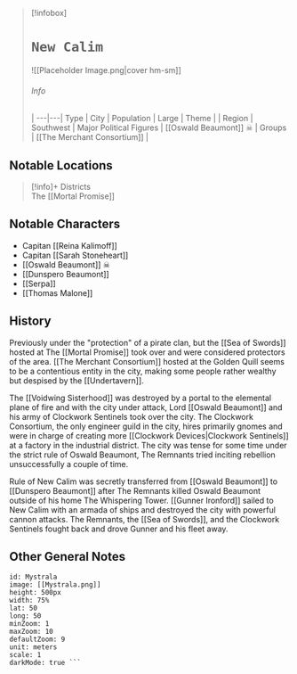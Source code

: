 > [!infobox]
> # `New Calim` 
> ![[Placeholder Image.png|cover hm-sm]]
> ###### Info
>  |
> ---|---|
> Type | City | 
> Population | Large  | 
> Theme |  |
> Region | Southwest  |
> Major Political Figures | [[Oswald Beaumont]] ☠  |
> Groups | [[The Merchant Consortium]]  |

## Notable Locations
> [!info]+ Districts  
> The [[Mortal Promise]] 

## Notable Characters
- Capitan [[Reina Kalimoff]] 
- Capitan [[Sarah Stoneheart]] 
- [[Oswald Beaumont]] ☠
- [[Dunspero Beaumont]] 
- [[Serpa]] 
- [[Thomas Malone]] 

## History
Previously under the "protection" of a pirate clan, but the [[Sea of Swords]] hosted at The [[Mortal Promise]] took over and were considered protectors of the area. [[The Merchant Consortium]] hosted at the Golden Quill seems to be a contentious entity in the city, making some people rather wealthy but despised by the [[Undertavern]]. 

The [[Voidwing Sisterhood]] was destroyed by a portal to the elemental plane of fire and with the city under attack, Lord [[Oswald Beaumont]] and his army of Clockwork Sentinels took over the city. The Clockwork Consortium, the only engineer guild in the city, hires primarily gnomes and were in charge of creating more [[Clockwork Devices|Clockwork Sentinels]] at a factory in the industrial district. The city was tense for some time under the strict rule of Oswald Beaumont, The Remnants tried inciting rebellion unsuccessfully a couple of time.

Rule of New Calim was secretly transferred from [[Oswald Beaumont]] to [[Dunspero Beaumont]] after The Remnants killed Oswald Beaumont outside of his home The Whispering Tower. [[Gunner Ironford]] sailed to New Calim with an armada of ships and destroyed the city with powerful cannon attacks. The Remnants, the [[Sea of Swords]], and the Clockwork Sentinels fought back and drove Gunner and his fleet away.

## Other General Notes

```leaflet 
id: Mystrala
image: [[Mystrala.png]] 
height: 500px 
width: 75%
lat: 50
long: 50
minZoom: 1 
maxZoom: 10 
defaultZoom: 9
unit: meters 
scale: 1
darkMode: true ```
